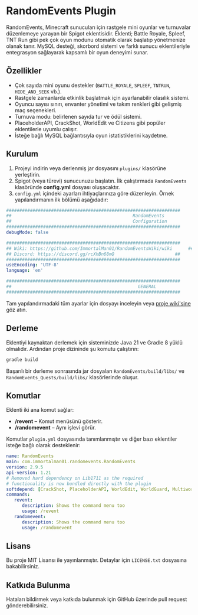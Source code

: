 # RandomEvents Plugin

RandomEvents, Minecraft sunucuları için rastgele mini oyunlar ve turnuvalar düzenlemeye yarayan bir Spigot eklentisidir. Eklenti; Battle Royale, Spleef, TNT Run gibi pek çok oyun modunu otomatik olarak başlatıp yönetmenize olanak tanır. MySQL desteği, skorbord sistemi ve farklı sunucu eklentileriyle entegrasyon sağlayarak kapsamlı bir oyun deneyimi sunar.

## Özellikler
- Çok sayıda mini oyunu destekler (`BATTLE_ROYALE`, `SPLEEF`, `TNTRUN`, `HIDE_AND_SEEK` vb.).
- Rastgele zamanlarda etkinlik başlatmak için ayarlanabilir olasılık sistemi.
- Oyuncu sayısı sınırı, envanter yönetimi ve takım renkleri gibi gelişmiş maç seçenekleri.
- Turnuva modu: belirlenen sayıda tur ve ödül sistemi.
- PlaceholderAPI, CrackShot, WorldEdit ve Citizens gibi popüler eklentilerle uyumlu çalışır.
- İsteğe bağlı MySQL bağlantısıyla oyun istatistiklerini kaydetme.

## Kurulum
1. Projeyi indirin veya derlenmiş jar dosyasını `plugins/` klasörüne yerleştirin.
2. Spigot (veya türevi) sunucunuzu başlatın. İlk çalıştırmada `RandomEvents` klasöründe **config.yml** dosyası oluşacaktır.
3. `config.yml` içindeki ayarları ihtiyaçlarınıza göre düzenleyin. Örnek yapılandırmanın ilk bölümü aşağıdadır:

```yml
##################################################################
##                                              RandomEvents                   #
##                                              Configuration                  #
##################################################################
debugMode: false

##################################################################
## Wiki: https://github.com/ImmortalMan01/RandomEventsWiki/wiki      ##
## Discord: https://discord.gg/rcXhBn68mQ                       ##
##################################################################
useEncoding: 'UTF-8'
language: 'en'

##################################################################
##                                                GENERAL                      #
##################################################################
```

Tam yapılandırmadaki tüm ayarlar için dosyayı inceleyin veya [proje wiki'sine](https://github.com/ImmortalMan01/RandomEventsWiki/wiki) göz atın.

## Derleme
Eklentiyi kaynaktan derlemek için sisteminizde Java 21 ve Gradle 8 yüklü olmalıdır. Ardından proje dizininde şu komutu çalıştırın:

```bash
gradle build
```

Başarılı bir derleme sonrasında jar dosyaları `RandomEvents/build/libs/` ve `RandomEvents_Quests/build/libs/` klasörlerinde oluşur.

## Komutlar
Eklenti iki ana komut sağlar:

- **/revent** – Komut menüsünü gösterir.
- **/randomevent** – Aynı işlevi görür.

Komutlar `plugin.yml` dosyasında tanımlanmıştır ve diğer bazı eklentiler isteğe bağlı olarak desteklenir:

```yml
name: RandomEvents
main: com.immortalman01.randomevents.RandomEvents
version: 2.9.5
api-version: 1.21
# Removed hard dependency on Lib1711 as the required
# functionality is now bundled directly with the plugin
softdepend: [CrackShot, PlaceholderAPI, WorldEdit, WorldGuard, Multiworld, Multiverse-Core, NametagEdit, LibsDisguises, NoteBlockAPI, Citizens]
commands:
   revent:
      description: Shows the command menu too
      usage: /revent
   randomevent:
      description: Shows the command menu too
      usage: /randomevent
```

## Lisans
Bu proje MIT Lisansı ile yayınlanmıştır. Detaylar için `LICENSE.txt` dosyasına bakabilirsiniz.

## Katkıda Bulunma
Hataları bildirmek veya katkıda bulunmak için GitHub üzerinde pull request gönderebilirsiniz.
